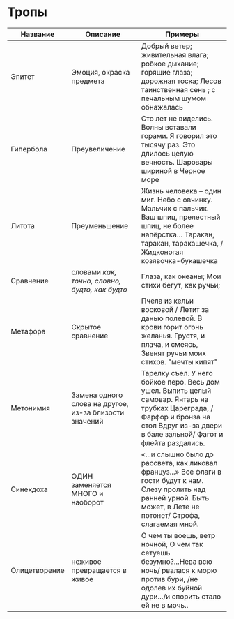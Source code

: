 # Тропы
| Название | Описание | Примеры |
| ---- | ---- | ---- |
| Эпитет | Эмоция, окраска предмета | Добрый ветер; живительная влага; робкое дыхание; горящие глаза; дорожная тоска; Лесов таинственная сень ; с печальным шумом обнажалась |
| Гипербола | Преувеличение | Сто лет не виделись. Волны вставали горами. Я говорил это тысячу раз. Это длилось целую вечность. Шаровары шириной в Черное море |
| Литота | Преуменьшение | Жизнь человека – один миг. Небо с овчинку. Мальчик с пальчик. Ваш шпиц, прелестный шпиц, не более напёрстка… Таракан, таракан, таракашечка, / Жидконогая козявочка-букашечка |
| Сравнение | словами *как, точно, словно, будто, как будто* | Глаза, как океаны; Мои стихи бегут, как ручьи;
| Метафора | Скрытое сравнение | Пчела из кельи восковой / Летит за данью полевой. В крови горит огонь желанья. Грустя, и плача, и смеясь, Звенят ручьи моих стихов. "мечты кипят"
| Метонимия | Замена одного слова на другое, из-за близости значений | Тарелку съел. У него бойкое перо. Весь дом ушел. Выпить целый самовар. Янтарь на трубках Цареграда, /Фарфор и бронза на стол Вдруг из-за двери в бале зальной/ Фагот и флейта раздались. |
| Синекдоха | ОДИН заменяется МНОГО и наоборот | «...и слышно было до рассвета, как ликовал француз...» Все флаги в гости будут к нам. Слезу пролить над ранней урной. Быть может, в Лете не потонет/ Строфа, слагаемая мной. |
| Олицетворение | неживое превращается в живое | О чем ты воешь, ветр ночной, О чем так сетуешь безумно?...Нева всю ночь/ рвалася к морю против бури, /не одолев их буйной дури.../и спорить стало ей не в мочь..

